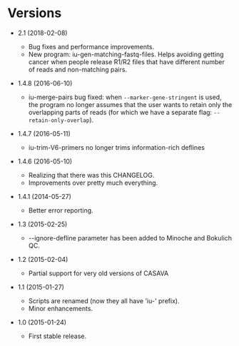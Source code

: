 Versions
========

* 2.1 (2018-02-08)
  	* Bug fixes and performance improvements.
	* New program: iu-gen-matching-fastq-files. Helps avoiding getting cancer when people release R1/R2 files that have different number of reads and non-matching pairs.

* 1.4.8 (2016-06-10)
	* iu-merge-pairs bug fixed: when `--marker-gene-stringent` is used, the program no longer assumes that the user wants to retain only the overlapping parts of reads (for which we have a separate flag: `--retain-only-overlap`).

* 1.4.7 (2016-05-11)
	* iu-trim-V6-primers no longer trims information-rich deflines

* 1.4.6 (2016-05-10)
	* Realizing that there was this CHANGELOG.
	* Improvements over pretty much everything.

* 1.4.1 (2014-05-27)
    * Better error reporting.

* 1.3 (2015-02-25)
    * --ignore-defline parameter has been added to Minoche and Bokulich QC.

* 1.2 (2015-02-04)
    * Partial support for very old versions of CASAVA

* 1.1 (2015-01-27)
    * Scripts are renamed (now they all have 'iu-' prefix).
    * Minor enhancements.

* 1.0 (2015-01-24)
    * First stable release.
